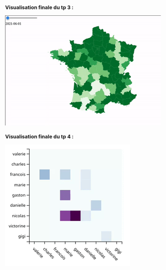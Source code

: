 ### Visualisation finale du tp 3 :
<img src="tp3.gif" />

### Visualisation finale du tp 4 :
<img src="tp4.gif" />
